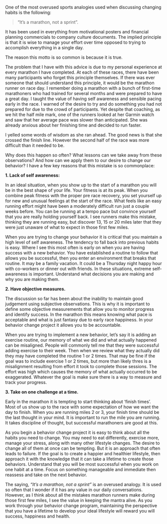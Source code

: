 <!-- THIS CONTENT IS ADDED TO CONTENTFUL, HERE TO HAVE UNDER SOURCE CONTROL -->

<!-- UPDATED: 12/31/20 -->


One of the most overused sports analogies used when discussing changing habits is the following: 

> “It’s a marathon, not a sprint”.

It has been used in everything from motivational posters and financial planning commercials to company culture documents. The implied principle is that it is wise to manage your effort over time opposed to trying to accomplish everything in a single day.

The reason this motto is so common is because it is true.

The problem that I have with this advice is due to my personal experience at every marathon I have completed. At each of these races, there have been many participants who forget this principle themselves. If there was ever someone that should understand this principle, it would be the marathon runner on race day. I remember doing a marathon with a bunch of first-time marathoners who had trained for several months and were prepared to have a great day. I taught the value of having self awareness and sensible pacing early in the race. I warned of the desire to try and do something you had not prepared for due to the crowd of participants. Yet despite that coaching, as we hit the half mile mark, one of the runners looked at her Garmin watch and saw that her average pace was slower than anticipated. She was already anxious about her finishing time and decided to run faster.

I yelled some words of wisdom as she ran ahead. The good news is that she crossed the finish line. However the second half of the race was more difficult than it needed to be.

Why does this happen so often? What lessons can we take away from these observations? And how can we apply them to our desire to change our behavior? I have a few key reasons that this mistake is so commonplace:

**1. Lack of self awareness:**

In an ideal situation, when you show up to the start of a marathon you will be in the best shape of your life. Your fitness is at its peak. When you combine peak fitness with the proper pre race recovery, you set yourself up for new and unusual feelings at the start of the race. What feels like an easy running effort might have been a moderately difficult run just a couple weeks before. You can be running at a tempo pace but convince yourself that you are really holding yourself back. I see runners make this mistake, thinking they are running easy, but discover 13, 15 or 20 miles later that they were just unaware of what to expect in those first few miles.

When you are trying to change your behavior it is critical that you maintain a high level of self awareness. The tendency to fall back into previous habits is easy. Where I see this most often is early on when you are having success with a new behavior. You have established a routine to follow that allows you be successful, then you enter an environment that breaks that routine. It may be a family vacation. It could be a Thursday night happy hour with co-workers or dinner out with friends. In these situations, extreme self-awareness is important. Understand what decisions you are making and why you are making them.

**2. Have objective measures.**

The discussion so far has been about the inability to maintain good judgement using subjective observations. This is why it is important to define some objective measurements that allow you to monitor progress and identify success. In the marathon this means knowing what pace is acceptable and what is just fantasy due to early race happiness. In your behavior change project it allows you to be accountable.

When you are trying to implement a new behavior, let’s say it is adding an exercise routine, our memory of what we did and what actually happened can be misaligned. People will commonly tell me that they were successful adding exercise to their week. Then when we review what they actually did they may have completed the routine 1 or 2 times. That may be fine if the goal was to include exercise 1 or 2 times, but more than likely thres is a misalignment resulting from effort it took to complete those sessions. The effort was high which causes the memory of what actually occurred to be exaggerated. Whatever the goal is make sure there is a way to measure and track your progress.

**3. Take on one challenge at a time.**

Early in the marathon it is tempting to start thinking about ‘finish times’. Most of us show up to the race with some expectation of how we want the day to finish. When you are running miles 2 or 3, your finish time should be the last thought in your mind. It is important to run the mile you are running. It takes discipline of thought, but successful marathoners are good at this.

As you begin a behavior change project it is easy to think about all the habits you need to change. You may need to eat differently, exercise more, manage your stress, along with many other lifestyle changes. The desire to change all of them at once can be tempting. But it is an approach that often leads to failure. If the goal is to create a happier and healthier lifestyle, then approach it with the knowledge that it can take a lifetime to create those behaviors. Understand that you will be most successful when you work on one habit at a time. Focus on something manageable and immediate then reassess and take on the next behavior.

The saying, *“It’s a marathon, not a sprint”* is an overused analogy. It is used so often that I wonder if it has any value in our daily conversations. However, as I think about all the mistakes marathon runners make during those first few miles, I see the value in keeping the mantra alive. As you work through your behavior change program, maintaining the perspective that you have a lifetime to develop your ideal lifestyle will reward you will success, happiness and health.